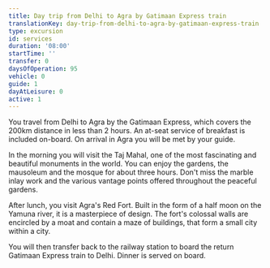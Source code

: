 ```yaml
---
title: Day trip from Delhi to Agra by Gatimaan Express train
translationKey: day-trip-from-delhi-to-agra-by-gatimaan-express-train
type: excursion
id: services
duration: '08:00'
startTime: ''
transfer: 0
daysOfOperation: 95
vehicle: 0
guide: 1
dayAtLeisure: 0
active: 1
---
```

You travel from Delhi to Agra by the Gatimaan Express, which covers the 200km distance in less than 2 hours. An at-seat service of breakfast is included on-board. On arrival in Agra you will be met by your guide.     


In the morning you will visit the Taj Mahal, one of the most fascinating and beautiful monuments in the world. You can enjoy the gardens, the mausoleum and the mosque for about three hours. Don't miss the marble inlay work and the various vantage points offered throughout the peaceful gardens.    


After lunch, you visit Agra's Red Fort. Built in the form of a half moon on the Yamuna river, it is a masterpiece of design. The fort's colossal walls are encircled by a moat and contain a maze of buildings, that form a small city within a city.     


You will then transfer back to the railway station to board the return Gatimaan Express train to Delhi. Dinner is served on board.  